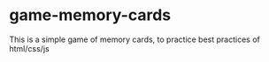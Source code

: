 # game-memory-cards
This is a simple game of memory cards, to practice best practices of html/css/js 
